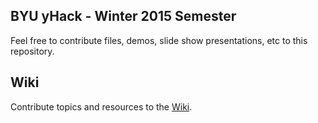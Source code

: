 ## BYU yHack - Winter 2015 Semester
Feel free to contribute files, demos, slide show presentations, etc to this repository.

## Wiki
Contribute topics and resources to the [Wiki](https://github.com/BYU-yHack/w15/wiki).
